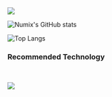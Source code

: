 

<img src=https://i.pinimg.com/564x/a2/83/2b/a2832b7402057766ffe972b238bcabbb.jpg />


![Numix's GitHub stats](https://github-readme-stats.vercel.app/api?username=numixdev&show_icons=true&theme=dark)

![Top Langs](https://github-readme-stats.vercel.app/api/top-langs/?username=NumixDev&layout=compact&theme=dark)
### Recommended Technology

<div style="display: inline_block"><br/>

  <img src="https://skillicons.dev/icons?i=github,linux,vscode,unity,cpp,c," /><br>
  
</div>


